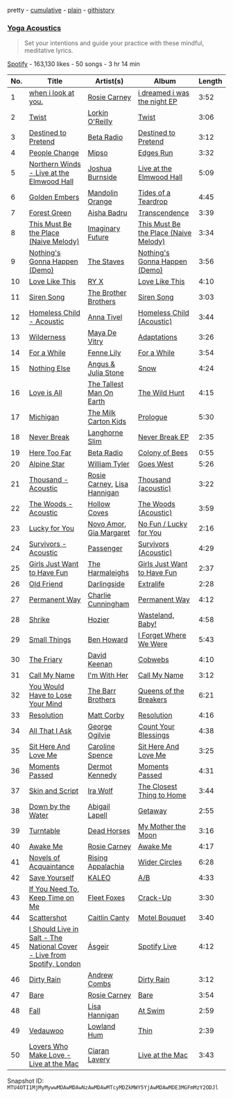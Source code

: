 pretty - [cumulative](/playlists/cumulative/37i9dQZF1DWUPAFOWtSz6P.md) - [plain](/playlists/plain/37i9dQZF1DWUPAFOWtSz6P) - [githistory](https://github.githistory.xyz/mackorone/spotify-playlist-archive/blob/main/playlists/plain/37i9dQZF1DWUPAFOWtSz6P)

### [Yoga Acoustics](https://open.spotify.com/playlist/37i9dQZF1DWUPAFOWtSz6P)

> Set your intentions and guide your practice with these mindful, meditative lyrics.

[Spotify](https://open.spotify.com/user/spotify) - 163,130 likes - 50 songs - 3 hr 14 min

| No. | Title | Artist(s) | Album | Length |
|---|---|---|---|---|
| 1 | [when i look at you.](https://open.spotify.com/track/3rQnmsnyKJ2ytIv4LxkDmT) | [Rosie Carney](https://open.spotify.com/artist/3Aut8hgiqZSy2qmJluZMU9) | [i dreamed i was the night EP](https://open.spotify.com/album/2NGho5cUvQNMxyFEcz0j8r) | 3:52 |
| 2 | [Twist](https://open.spotify.com/track/7rbVQAeKbC37aU45N5GOVC) | [Lorkin O'Reilly](https://open.spotify.com/artist/4NQg2mwGxphbDjrkc1Rb6l) | [Twist](https://open.spotify.com/album/0b2nNS8Gbjojn314hxDzVL) | 3:06 |
| 3 | [Destined to Pretend](https://open.spotify.com/track/7aMsAx7UULQ2ozQvX7do3G) | [Beta Radio](https://open.spotify.com/artist/0syIRg9MPSpJIC0QCPUaHB) | [Destined to Pretend](https://open.spotify.com/album/2WJNUi4IgsmBrXIUzfvTAr) | 3:12 |
| 4 | [People Change](https://open.spotify.com/track/1iepnn71MidOJZ7Y3vfgE4) | [Mipso](https://open.spotify.com/artist/5Bcrb5qQMVTEbJ43fdIS4A) | [Edges Run](https://open.spotify.com/album/2lkaT5goLtwJKxW4EM7Ou4) | 3:32 |
| 5 | [Northern Winds \- Live at the Elmwood Hall](https://open.spotify.com/track/6GRPP8gcoTqfbWIGhPLJ0t) | [Joshua Burnside](https://open.spotify.com/artist/244AFgFclA9c1IcjWOAqoV) | [Live at the Elmwood Hall](https://open.spotify.com/album/7cbC5xWYR3RyiBwy6VORlZ) | 5:09 |
| 6 | [Golden Embers](https://open.spotify.com/track/3fOETmGlFv8nCmZSMIPfmL) | [Mandolin Orange](https://open.spotify.com/artist/675tsBPpaZtqyiBwEf3ZEP) | [Tides of a Teardrop](https://open.spotify.com/album/3Z2WGCFNGlAJgiyG2tOkjs) | 4:45 |
| 7 | [Forest Green](https://open.spotify.com/track/6MdpU45V7K5WSTfhK1IhoV) | [Aisha Badru](https://open.spotify.com/artist/3vsVCHUe68gqUMIZwaVUIK) | [Transcendence](https://open.spotify.com/album/4ZjJMYZSIk0mbZ6iXkwgvM) | 3:39 |
| 8 | [This Must Be the Place \(Naive Melody\)](https://open.spotify.com/track/68DJwUeMyM2ac4Kahfzzy8) | [Imaginary Future](https://open.spotify.com/artist/470WlqN9HSRDGNaMufeHHF) | [This Must Be the Place \(Naive Melody\)](https://open.spotify.com/album/5Lmem0h0uYNzJA6qep0sf2) | 3:34 |
| 9 | [Nothing's Gonna Happen \(Demo\)](https://open.spotify.com/track/4UZOq2XyfLk3Yl5ip4fwm7) | [The Staves](https://open.spotify.com/artist/5G49Sq5mMzAkGL4ZP6eVPY) | [Nothing's Gonna Happen \(Demo\)](https://open.spotify.com/album/77IaIITv6d4uIskRJnIu5U) | 3:56 |
| 10 | [Love Like This](https://open.spotify.com/track/2FCckttvtgRkQHkeWHer6J) | [RY X](https://open.spotify.com/artist/2KjAo6wVc9d2WcxdxSArpV) | [Love Like This](https://open.spotify.com/album/4ZxgR8Pmmvdjy7J8fmTMLp) | 4:10 |
| 11 | [Siren Song](https://open.spotify.com/track/3nKCmdfFSB49NPGRsfD4wh) | [The Brother Brothers](https://open.spotify.com/artist/7bsyET4aRFBJ9dOtGeHCX5) | [Siren Song](https://open.spotify.com/album/2muIm4KF0yGt8T630su2Vq) | 3:03 |
| 12 | [Homeless Child \- Acoustic](https://open.spotify.com/track/1I14oKNk5Cyt3erLwovaWv) | [Anna Tivel](https://open.spotify.com/artist/112l2WmZaTlJcl13f4iFAs) | [Homeless Child \(Acoustic\)](https://open.spotify.com/album/18kuCvlhOvrfGZHriHxgbs) | 3:44 |
| 13 | [Wilderness](https://open.spotify.com/track/2qw3TJxd8Wn2ZVGHkf8YaW) | [Maya De Vitry](https://open.spotify.com/artist/183NiypM74rwjSbeava1pq) | [Adaptations](https://open.spotify.com/album/75KCEmU9IxlwClwPnM4KEC) | 3:26 |
| 14 | [For a While](https://open.spotify.com/track/6Qk4zqHRjy4huavhMyQ5co) | [Fenne Lily](https://open.spotify.com/artist/7iPH2BRBF9wKa6ljxvdext) | [For a While](https://open.spotify.com/album/2Mf95tVtt4V6ewsVsYipHL) | 3:54 |
| 15 | [Nothing Else](https://open.spotify.com/track/33ZjZqqFuGRTPjNVqO0h8o) | [Angus & Julia Stone](https://open.spotify.com/artist/4tvKz56Tr39bkhcQUTO0Xr) | [Snow](https://open.spotify.com/album/19KbCZVQpfC3eyD4Db3Vrq) | 4:24 |
| 16 | [Love is All](https://open.spotify.com/track/3gVuz4Bhvxb2J0iGSH8bCZ) | [The Tallest Man On Earth](https://open.spotify.com/artist/2BpAc5eK7Rz5GAwSp9UYXa) | [The Wild Hunt](https://open.spotify.com/album/2W2Na2SJuf7jqvjNuSjh5J) | 4:15 |
| 17 | [Michigan](https://open.spotify.com/track/0WkJWnMCumm1fnFscdY7Rw) | [The Milk Carton Kids](https://open.spotify.com/artist/7fxtWEwKKrFaykKItspdYg) | [Prologue](https://open.spotify.com/album/12M64Waii6uYeGrpkUwo3K) | 5:30 |
| 18 | [Never Break](https://open.spotify.com/track/3usBViVaNvJsFkFxUpOxCP) | [Langhorne Slim](https://open.spotify.com/artist/099toTcKJoywTosZr2hHjy) | [Never Break EP](https://open.spotify.com/album/1tdRdrWNCNpLtjpel7rjZG) | 2:35 |
| 19 | [Here Too Far](https://open.spotify.com/track/383MxeoXVw7bdeBKEz68Po) | [Beta Radio](https://open.spotify.com/artist/0syIRg9MPSpJIC0QCPUaHB) | [Colony of Bees](https://open.spotify.com/album/22ydepp9MkmGOVOG89v9DU) | 0:55 |
| 20 | [Alpine Star](https://open.spotify.com/track/3QDwa1AZKMBPrEMmme8gXo) | [William Tyler](https://open.spotify.com/artist/3iexGtoBAyCUbxOKeru5py) | [Goes West](https://open.spotify.com/album/0JbGIBNY8NDj1rpV6BAOCD) | 5:26 |
| 21 | [Thousand \- Acoustic](https://open.spotify.com/track/0NSqOUjf55rgVEqN7e9fhb) | [Rosie Carney](https://open.spotify.com/artist/3Aut8hgiqZSy2qmJluZMU9), [Lisa Hannigan](https://open.spotify.com/artist/0z7Yuv7DuDQ5SaVn4VSlLt) | [Thousand \(acoustic\)](https://open.spotify.com/album/2Xi1N0ITpSzirX15uhBFpI) | 3:22 |
| 22 | [The Woods \- Acoustic](https://open.spotify.com/track/6uaIMhUZXMuT2Zz0vxrFiR) | [Hollow Coves](https://open.spotify.com/artist/7IAFAOtc9kTYNTizhLSWM6) | [The Woods \(Acoustic\)](https://open.spotify.com/album/1YkP0hYlF5E4il2VPTFFGZ) | 3:59 |
| 23 | [Lucky for You](https://open.spotify.com/track/19jTCAxeVnkwKnWHSsdg0i) | [Novo Amor](https://open.spotify.com/artist/0rZp7G3gIH6WkyeXbrZnGi), [Gia Margaret](https://open.spotify.com/artist/7fnMav7xXJwwjbyWbSjF4C) | [No Fun / Lucky for You](https://open.spotify.com/album/7DVkaDX0Y47rRsJqgvHjyh) | 2:16 |
| 24 | [Survivors \- Acoustic](https://open.spotify.com/track/0HE3TnUyHfk9HW09zzbbxc) | [Passenger](https://open.spotify.com/artist/0gadJ2b9A4SKsB1RFkBb66) | [Survivors \(Acoustic\)](https://open.spotify.com/album/2qwkydqrFXErPlx9bWWzcW) | 4:29 |
| 25 | [Girls Just Want to Have Fun](https://open.spotify.com/track/6AMEC67bMX4EsJTpkozQ1r) | [The Harmaleighs](https://open.spotify.com/artist/0JpiOyzO3e8FYCsDe8EaUN) | [Girls Just Want to Have Fun](https://open.spotify.com/album/6cgwMTtbl2gvlAQ1vdcJR3) | 2:37 |
| 26 | [Old Friend](https://open.spotify.com/track/5v2nPcapVA5eXClN6pSKCy) | [Darlingside](https://open.spotify.com/artist/3DkhgIw7lIyxekurpXNTrm) | [Extralife](https://open.spotify.com/album/5OK6JHJhkSwle7EIeZZQ2E) | 2:28 |
| 27 | [Permanent Way](https://open.spotify.com/track/04BGOF5G8ztSjRkhhM0SmE) | [Charlie Cunningham](https://open.spotify.com/artist/78CiW0UJbHspFaVuVexOK6) | [Permanent Way](https://open.spotify.com/album/1x3aGPQ0dqSY0fzljjB9VD) | 4:12 |
| 28 | [Shrike](https://open.spotify.com/track/083PU4XnYAOMAGVruma3vb) | [Hozier](https://open.spotify.com/artist/2FXC3k01G6Gw61bmprjgqS) | [Wasteland, Baby!](https://open.spotify.com/album/2c7gFThUYyo2t6ogAgIYNw) | 4:58 |
| 29 | [Small Things](https://open.spotify.com/track/5RySo0AAUR0reTHSCvb6HC) | [Ben Howard](https://open.spotify.com/artist/5schNIzWdI9gJ1QRK8SBnc) | [I Forget Where We Were](https://open.spotify.com/album/4WI3oFEsDiHU3I5xHz88sF) | 5:43 |
| 30 | [The Friary](https://open.spotify.com/track/4ma6fuBfPGNWbAev6w5GdV) | [David Keenan](https://open.spotify.com/artist/4RhFWLvAR5H5uXvjWVmxMG) | [Cobwebs](https://open.spotify.com/album/1LcnviaqzuzuuHkDVnIMXa) | 4:10 |
| 31 | [Call My Name](https://open.spotify.com/track/2pU5gIulfIITLJw6F38IMK) | [I'm With Her](https://open.spotify.com/artist/3oXddLOOjkoUuC2sX1RMdr) | [Call My Name](https://open.spotify.com/album/4KnNIPnhyfsL1EJMsk0XeO) | 3:12 |
| 32 | [You Would Have to Lose Your Mind](https://open.spotify.com/track/6mV07lqIpvpBh3xBXn1M71) | [The Barr Brothers](https://open.spotify.com/artist/4OyRutd80DZC22C4pl63l7) | [Queens of the Breakers](https://open.spotify.com/album/7bErJxIgfTzYRhRrl2RZYH) | 6:21 |
| 33 | [Resolution](https://open.spotify.com/track/6C2PcJaxG7OXRU86zZiQOz) | [Matt Corby](https://open.spotify.com/artist/7CIW23FQUXPc1zebnO1TDG) | [Resolution](https://open.spotify.com/album/0V49RmdI91QvHAayrLPyS0) | 4:16 |
| 34 | [All That I Ask](https://open.spotify.com/track/3yr7FPyhX4GWyyavXiQ4FB) | [George Ogilvie](https://open.spotify.com/artist/56NSAhpJRoeaGi5uyUdYlI) | [Count Your Blessings](https://open.spotify.com/album/7vZ2TOWP6b6I2MYhtFRKld) | 4:38 |
| 35 | [Sit Here And Love Me](https://open.spotify.com/track/3HNmRvdUy8Ms0iefdvM0nk) | [Caroline Spence](https://open.spotify.com/artist/4De2r7QdHl1eZwnEnQ1IzE) | [Sit Here And Love Me](https://open.spotify.com/album/1uxkoe2SMjfBabPr6MWSJP) | 3:25 |
| 36 | [Moments Passed](https://open.spotify.com/track/3H4SQPQVJ4birjwbMMuYlY) | [Dermot Kennedy](https://open.spotify.com/artist/5KNNVgR6LBIABRIomyCwKJ) | [Moments Passed](https://open.spotify.com/album/4Pcj6texpZmV0vWu9CCu0X) | 4:31 |
| 37 | [Skin and Script](https://open.spotify.com/track/3oY35fxcKivIYskXGj8oYb) | [Ira Wolf](https://open.spotify.com/artist/5jq01ts8cBQWwVZOpMax6s) | [The Closest Thing to Home](https://open.spotify.com/album/7uhQv7Y3Po14oCgtrL7W3N) | 3:44 |
| 38 | [Down by the Water](https://open.spotify.com/track/4c5npp9gnwBHHyKnaqK2mD) | [Abigail Lapell](https://open.spotify.com/artist/6HyT9nfsNKEtu76UKQBD5g) | [Getaway](https://open.spotify.com/album/6SVeCBELPZSeSyO8RCbSOV) | 2:55 |
| 39 | [Turntable](https://open.spotify.com/track/0Dp07EA5ybveKSUE27CuEd) | [Dead Horses](https://open.spotify.com/artist/4dcU7cmzO3GECQGSKwl92z) | [My Mother the Moon](https://open.spotify.com/album/4dN53nS6qFV78cpbX24X6P) | 3:16 |
| 40 | [Awake Me](https://open.spotify.com/track/1MeVTXtqhNrYZpUj31eucF) | [Rosie Carney](https://open.spotify.com/artist/3Aut8hgiqZSy2qmJluZMU9) | [Awake Me](https://open.spotify.com/album/4nnNP5kAzmcBmoZwEKMBaK) | 4:17 |
| 41 | [Novels of Acquaintance](https://open.spotify.com/track/0yezdb6YOwO5YnwOQAKHPi) | [Rising Appalachia](https://open.spotify.com/artist/3I6e2ZqqoxQhXc9z7Tp5ci) | [Wider Circles](https://open.spotify.com/album/31Zi0Y9LF7yN08gNWgLHrs) | 6:28 |
| 42 | [Save Yourself](https://open.spotify.com/track/2AwPXDmMeUJGt2Ro5Ea10G) | [KALEO](https://open.spotify.com/artist/7jdFEYD2LTYjfwxOdlVjmc) | [A/B](https://open.spotify.com/album/4he4SQup02hEIQdwhZlZlk) | 4:33 |
| 43 | [If You Need To, Keep Time on Me](https://open.spotify.com/track/7d0XkI4iJ32nxeFAHFXbLQ) | [Fleet Foxes](https://open.spotify.com/artist/4EVpmkEwrLYEg6jIsiPMIb) | [Crack\-Up](https://open.spotify.com/album/0xtTojp4zfartyGtbFKN3v) | 3:30 |
| 44 | [Scattershot](https://open.spotify.com/track/450v4iRyLvyOwNInkQVCbP) | [Caitlin Canty](https://open.spotify.com/artist/3QOwPxkPpGvhbiPaEs7Pnl) | [Motel Bouquet](https://open.spotify.com/album/1wzGEFBlLXHmoW4OK4Qapu) | 3:40 |
| 45 | [I Should Live in Salt \- The National Cover \- Live from Spotify, London](https://open.spotify.com/track/1LF3VWJhOqD2VuuruLMSmu) | [Ásgeir](https://open.spotify.com/artist/7xUZ4069zcyBM4Bn10NQ1c) | [Spotify Live](https://open.spotify.com/album/315m5F9Xqwhfptakbs0fG8) | 4:12 |
| 46 | [Dirty Rain](https://open.spotify.com/track/6hNZ5O5riDfxd2wWNgkjVn) | [Andrew Combs](https://open.spotify.com/artist/4ONwFcI8RGvYMG1vEIdS11) | [Dirty Rain](https://open.spotify.com/album/03OHMyiBTEOe4TPtpa0ISr) | 3:12 |
| 47 | [Bare](https://open.spotify.com/track/4NyDbkF2p3U0jeT8kiTFac) | [Rosie Carney](https://open.spotify.com/artist/3Aut8hgiqZSy2qmJluZMU9) | [Bare](https://open.spotify.com/album/1MyNz9qy24BF1VxpW2riZM) | 3:54 |
| 48 | [Fall](https://open.spotify.com/track/1h6QMOtZAR0wRyJBrqsoCt) | [Lisa Hannigan](https://open.spotify.com/artist/0z7Yuv7DuDQ5SaVn4VSlLt) | [At Swim](https://open.spotify.com/album/7JBhb8SSKqeTMWsSytyfJA) | 2:59 |
| 49 | [Vedauwoo](https://open.spotify.com/track/7f34NzgqC100aAxrtwurEi) | [Lowland Hum](https://open.spotify.com/artist/37YxyxKbCL7as3bH2adwQE) | [Thin](https://open.spotify.com/album/7z3uh23KJCyppUMkYwiHLn) | 2:39 |
| 50 | [Lovers Who Make Love \- Live at the Mac](https://open.spotify.com/track/36VE1ZN6UFtVpAH1HJELA6) | [Ciaran Lavery](https://open.spotify.com/artist/7zOuMHqRJ6YOMnCGpLfuTU) | [Live at the Mac](https://open.spotify.com/album/7IfKkyytqHkjdH2uRTXEIX) | 3:43 |

Snapshot ID: `MTU4OTI1MjMyMywwMDAwMDAwNzAwMDAwMTcyMDZkMWY5YjAwMDAwMDE3MGFmMzY2ODJl`